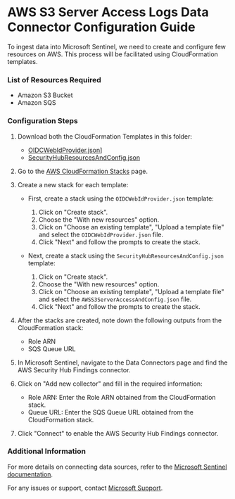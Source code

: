 # AWS S3 Server Access Logs Data Connector Configuration Guide

To ingest data into Microsoft Sentinel, we need to create and configure few resources on AWS. This process will be facilitated using CloudFormation templates.

### List of Resources Required

* Amazon S3 Bucket
* Amazon SQS

### Configuration Steps

1. Download both the CloudFormation Templates in this folder:
   - [OIDCWebIdProvider.json](https://github.com/Alekhya0824/GithubValidationREPO/blob/main/AWS%20S3%20Server%20Access%20Logs/OIDCWebIdProvider.json)]
   - [SecurityHubResourcesAndConfig.json](SecurityHubResourcesAndConfig.json)

2. Go to the [AWS CloudFormation Stacks](https://console.aws.amazon.com/cloudformation/home) page.

3. Create a new stack for each template:
   - First, create a stack using the `OIDCWebIdProvider.json` template:
     1. Click on "Create stack".
     2. Choose the "With new resources" option.
     3. Click on "Choose an existing template", "Upload a template file" and select the `OIDCWebIdProvider.json` file.
     4. Click "Next" and follow the prompts to create the stack.

   - Next, create a stack using the `SecurityHubResourcesAndConfig.json` template:
     1. Click on "Create stack".
     2. Choose the "With new resources" option.
     3. Click on "Choose an existing template", "Upload a template file" and select the `AWSS3ServerAccessAndConfig.json` file.
     4. Click "Next" and follow the prompts to create the stack.

4. After the stacks are created, note down the following outputs from the CloudFormation stack:
   - Role ARN
   - SQS Queue URL

5. In Microsoft Sentinel, navigate to the Data Connectors page and find the AWS Security Hub Findings connector.

6. Click on "Add new collector" and fill in the required information:
   - Role ARN: Enter the Role ARN obtained from the CloudFormation stack.
   - Queue URL: Enter the SQS Queue URL obtained from the CloudFormation stack.

7. Click "Connect" to enable the AWS Security Hub Findings connector.

### Additional Information

For more details on connecting data sources, refer to the [Microsoft Sentinel documentation](https://docs.microsoft.com/azure/sentinel/connect-data-sources).

For any issues or support, contact [Microsoft Support](https://support.microsoft.com).
